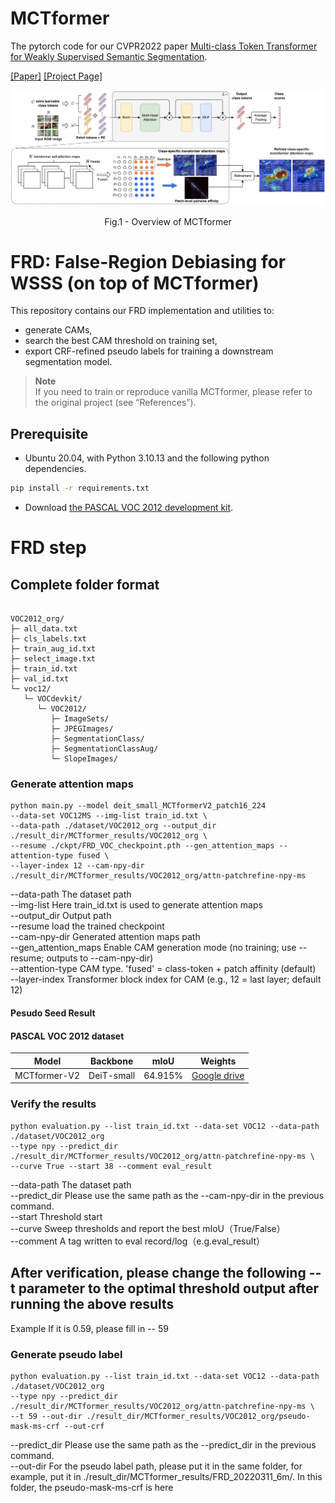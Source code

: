 
# MCTformer
The pytorch code for our CVPR2022 paper [Multi-class Token Transformer for Weakly Supervised Semantic Segmentation](https://arxiv.org/abs/2203.02891).

[[Paper]](https://arxiv.org/abs/2203.02891) [[Project Page]](https://xulianuwa.github.io/MCTformer-project-page/)

<p align="center">
  <img src="MCTformer-V1.png" width="720" title="Overview of MCTformer-V1" >
</p>
<p align = "center">
Fig.1 - Overview of MCTformer
</p>



# FRD: False-Region Debiasing for WSSS (on top of MCTformer)

This repository contains our FRD implementation and utilities to:
- generate CAMs,
- search the best CAM threshold on training set,
- export CRF-refined pseudo labels for training a downstream segmentation model.

> **Note**    
> If you need to train or reproduce vanilla MCTformer, please refer to the original project (see “References”).

## Prerequisite
- Ubuntu 20.04, with Python 3.10.13 and the following python dependencies.
```bash
pip install -r requirements.txt
```
- Download [the PASCAL VOC 2012 development kit](http://host.robots.ox.ac.uk/pascal/VOC/voc2012).



# FRD step

## Complete folder format

```text

VOC2012_org/
├─ all_data.txt
├─ cls_labels.txt
├─ train_aug_id.txt
├─ select_image.txt
├─ train_id.txt
├─ val_id.txt
└─ voc12/
   └─ VOCdevkit/
      └─ VOC2012/
         ├─ ImageSets/
         ├─ JPEGImages/
         ├─ SegmentationClass/
         ├─ SegmentationClassAug/
         └─ SlopeImages/
```

### Generate attention maps
```text
python main.py --model deit_small_MCTformerV2_patch16_224 
--data-set VOC12MS --img-list train_id.txt \
--data-path ./dataset/VOC2012_org --output_dir ./result_dir/MCTformer_results/VOC2012_org \
--resume ./ckpt/FRD_VOC_checkpoint.pth --gen_attention_maps --attention-type fused \
--layer-index 12 --cam-npy-dir ./result_dir/MCTformer_results/VOC2012_org/attn-patchrefine-npy-ms
```

--data-path The dataset path  
--img-list Here train_id.txt is used to generate attention maps  
--output_dir  Output path  
--resume   load the trained checkpoint  
--cam-npy-dir Generated attention maps path  
--gen_attention_maps  Enable CAM generation mode (no training; use --resume; outputs to --cam-npy-dir)  
--attention-type  CAM type. 'fused' = class-token + patch affinity (default)  
--layer-index   Transformer block index for CAM (e.g., 12 = last layer; default 12)  
#### Pesudo Seed Result
#### PASCAL VOC 2012 dataset
<table>
  <thead>
    <tr>
      <th style="text-align:center;">Model</th>
      <th style="text-align:center;">Backbone</th>
      <th style="text-align:center;">mIoU</th>
      <th style="text-align:center;">Weights</th>
    </tr>
  </thead>
  <tbody>
    <tr>
      <td style="text-align:center;">MCTformer-V2</td>
      <td style="text-align:center;">DeiT-small</td>
      <td style="text-align:center;">64.915%</td>
      <td style="text-align:center;"><a href="https://drive.google.com/file/d/1loK45CexEmkilebWFlDUp3zACH0-F6vr/view?usp=sharing">Google drive</a></td>
    </tr>
  </tbody>
</table>

### Verify the results
```text
python evaluation.py --list train_id.txt --data-set VOC12 --data-path ./dataset/VOC2012_org 
--type npy --predict_dir ./result_dir/MCTformer_results/VOC2012_org/attn-patchrefine-npy-ms \
--curve True --start 38 --comment eval_result
```

--data-path The dataset path  
--predict_dir Please use the same path as the --cam-npy-dir in the previous command.  
--start    Threshold start  
--curve    Sweep thresholds and report the best mIoU（True/False）  
--comment   A tag written to eval record/log（e.g.eval_result）  


## After verification, please change the following --t parameter to the optimal threshold output after running the above results
Example If it is 0.59, please fill in -- 59

### Generate pseudo label 
```text
python evaluation.py --list train_id.txt --data-set VOC12 --data-path ./dataset/VOC2012_org 
--type npy --predict_dir ./result_dir/MCTformer_results/VOC2012_org/attn-patchrefine-npy-ms \
--t 59 --out-dir ./result_dir/MCTformer_results/VOC2012_org/pseudo-mask-ms-crf --out-crf 
```

--predict_dir Please use the same path as the --predict_dir in the previous command.  
--out-dir For the pseudo label path, please put it in the same folder, for example, put it in ./result_dir/MCTformer_results/FRD_20220311_6m/. In this folder, the pseudo-mask-ms-crf is here
